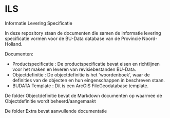 ILS
===

Informatie Levering Specificatie

In deze repository staan de documenten die samen de informatie levering specificatie vormen voor de BU-Data database van de Provincie Noord-Holland.

Documenten:
* Productspecificatie : De productspecificatie bevat eisen en richtlijnen voor het maken en leveren van revisiebestanden BU-Data.
* Objectdefinitie : De objectdefinitie is het 'woordenboek', waar de definities van de objecten en hun eingenschappen in beschreven staan.
* BUDATA Template : Dit is een ArcGIS FileGeodatabase template.

De folder Objectdefinitie bevat de Markdown documenten op waarmee de Objectdefinitie wordt beheerd/aangemaakt

De folder Extra bevat aanvullende documentatie
